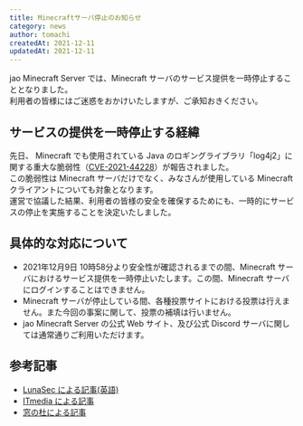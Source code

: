 ```yaml
---
title: Minecraftサーバ停止のお知らせ
category: news
author: tomachi
createdAt: 2021-12-11
updatedAt: 2021-12-11
---
```


jao Minecraft Server では、Minecraft サーバのサービス提供を一時停止することとなりました。  
利用者の皆様にはご迷惑をおかけいたしますが、ご承知おきください。

## サービスの提供を一時停止する経緯

先日、 Minecraft でも使用されている Java のロギングライブラリ「log4j2」に関する重大な脆弱性（[CVE-2021-44228](https://github.com/advisories/GHSA-jfh8-c2jp-5v3q)）が報告されました。  
この脆弱性は Minecraft サーバだけでなく、みなさんが使用している Minecraft クライアントについても対象となります。  
運営で協議した結果、利用者の皆様の安全を確保するためにも、一時的にサービスの停止を実施することを決定いたしました。

## 具体的な対応について

- 2021年12月9日 10時58分より安全性が確認されるまでの間、Minecraft サーバにおけるサービス提供を一時停止いたします。この間、Minecraft サーバにログインすることはできません。
- Minecraft サーバが停止している間、各種投票サイトにおける投票は行えません。また今回の事案に関して、投票の補填は行いません。
- jao Minecraft Server の公式 Web サイト、及び公式 Discord サーバに関しては通常通りご利用いただけます。

## 参考記事

- [LunaSec による記事(英語)](https://www.lunasec.io/docs/blog/log4j-zero-day/)
- [ITmedia による記事](https://www.itmedia.co.jp/news/articles/2112/10/news157.html)
- [窓の杜による記事](https://forest.watch.impress.co.jp/docs/serial/yajiuma/1373242.html)
